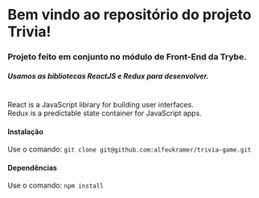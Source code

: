 # Bem vindo ao repositório do projeto Trivia!

<h3>Projeto feito em conjunto no módulo de Front-End da Trybe.</h3>

<h5>Usamos as bibliotecas ReactJS e Redux para desenvolver.</h5>
<br>
React is a JavaScript library for building user interfaces.
<br>
Redux is a predictable state container for JavaScript apps.

<h4>Instalação</h4>

Use o comando: `git clone git@github.com:alfeukramer/trivia-game.git`

<h4>Dependências</h4>

Use o comando: `npm install`
